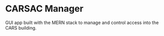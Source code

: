 # CARSAC Manager
GUI app built with the MERN stack to manage and control access into the CARS building.
